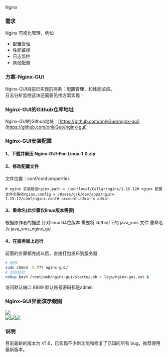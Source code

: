 Nginx
<a name="7xII5"></a>
### 需求
Nginx 可视化管理，例如

- 配置管理
- 性能监控
- 日志监控
- 其他配置
<a name="aQrTR"></a>
### 方案-Nginx-GUI
Nginx-GUI目前已实现前两条：配置管理，和性能监控。<br />日志分析监控这块还需要另找方案实现！
<a name="oYJqF"></a>
### Nginx-GUI的Github仓库地址
Nginx-GUI的Github地址：[https://github.com/onlyGuo/nginx-gui](https://github.com/onlyGuo/nginx-gui)
<a name="a5b5A"></a>
### Nginx-GUI安装配置
<a name="6RoLw"></a>
#### 1、下载并解压 Nginx-GUI-For-Linux-1.0.zip
<a name="w7RWr"></a>
#### 2、修改配置文件
文件位置：conf/conf.properties
```
# nginx 安装路径nginx.path = /usr/local/Cellar/nginx/1.15.12# nginx 配置文件全路径nginx.config = /Users/gsk/dev/apps/nginx-1.15.12/conf/nginx.conf# account.admin = admin
```
<a name="rDBPj"></a>
#### 3、重命名(此步骤仅linux版本需要)
根据原作者的描述 针对linux 64位版本 需要将 lib/bin/下的 java_vms 文件 重命名为 java_vms_nginx_gui
<a name="yMcFg"></a>
#### 4、在服务器上运行
前面的步骤都完成以后，直接打包发布到服务器
```bash
# 赋权
sudo chmod -R 777 nginx-gui/
# 后台启动
nohup bash /root/web/nginx-gui/startup.sh > logs/nginx-gui.out &
```
访问默认端口 8889 默认账号密码都是admin
<a name="8Gc4y"></a>
### Nginx-GUI界面演示截图
![](https://cdn.nlark.com/yuque/0/2021/png/396745/1614912299368-add03b1f-128d-42c0-8a91-2e52add4e37b.png#averageHue=%23c1dbad&height=446&id=cXuHn&originHeight=733&originWidth=1080&originalType=binary&ratio=1&rotation=0&showTitle=false&size=0&status=done&style=shadow&title=&width=657)<br />![](https://cdn.nlark.com/yuque/0/2021/png/396745/1614912299376-4b00587a-fc7c-48e8-b8a6-20e6e6616fb1.png#averageHue=%23bea98b&height=723&id=hKr4l&originHeight=723&originWidth=1080&originalType=binary&ratio=1&rotation=0&showTitle=false&size=0&status=done&style=shadow&title=&width=1080)![](https://cdn.nlark.com/yuque/0/2021/png/396745/1614912299507-ad449c7c-915c-41c9-a79e-5a5529e3d5e3.png#averageHue=%23bba78a&height=443&id=lxQw5&originHeight=729&originWidth=1080&originalType=binary&ratio=1&rotation=0&showTitle=false&size=0&status=done&style=shadow&title=&width=657)![](https://cdn.nlark.com/yuque/0/2021/png/396745/1614912299416-3044077f-a815-4477-857e-347568bd3d23.png#averageHue=%23d7b59b&height=608&id=yAhin&originHeight=608&originWidth=1080&originalType=binary&ratio=1&rotation=0&showTitle=false&size=0&status=done&style=shadow&title=&width=1080)
<a name="xzFKJ"></a>
### 说明
目前最新的版本为 V1.6，已实现不少新功能和修复了已知的所有 bug，推荐使用最新版本。
